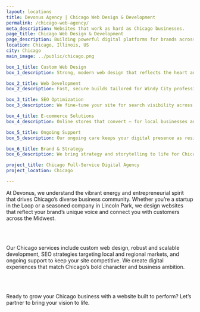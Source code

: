 ```yaml
---
layout: locations
title: Devonus Agency | Chicago Web Design & Development
permalink: /chicago-web-agency/
meta_description: Websites that work as hard as Chicago businesses.
page_title: Chicago Web Design & Development
page_description: Building powerful digital platforms for brands across the Windy City.
location: Chicago, Illinois, US
city: Chicago
main_image: ../public/chicago.png

box_1_title: Custom Web Design
box_1_description: Strong, modern web design that reflects the heart and grit of Chicago brands.

box_2_title: Web Development
box_2_description: Fast, secure builds tailored for Windy City professionals and entrepreneurs.

box_3_title: SEO Optimization
box_3_description: We fine-tune your site for search visibility across Chicago and the Midwest.

box_4_title: E-commerce Solutions
box_4_description: Online stores that convert — for local businesses and e-commerce pros alike.

box_5_title: Ongoing Support
box_5_description: Our ongoing care keeps your digital presence as resilient as your business.

box_6_title: Brand & Strategy
box_6_description: We bring strategy and storytelling to life for Chicago companies ready to grow.

project_title: Chicago Full-Service Digital Agency
project_location: Chicago

---
```


At Devonus, we understand the vibrant energy and entrepreneurial spirit that drives Chicago’s diverse business community. Whether you’re a startup in the Loop or a seasoned company in Lincoln Park, we design websites that reflect your brand’s unique voice and connect you with customers across the Midwest.

<br>  
<br>

Our Chicago services include custom web design, robust and scalable development, SEO strategies targeting local and regional markets, and ongoing support to keep your site competitive. We create digital experiences that match Chicago’s bold character and business ambition.

<br>  
<br>

Ready to grow your Chicago business with a website built to perform? Let’s partner to bring your vision to life.

